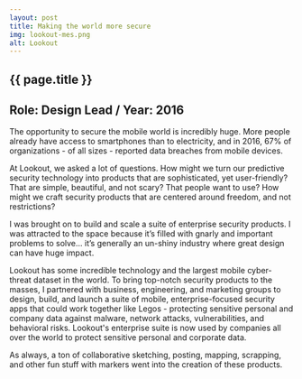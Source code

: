 ```yaml
---
layout: post
title: Making the world more secure
img: lookout-mes.png
alt: Lookout
---
```

<section>
  <h1>{{ page.title }}</h1>
  <h2>Role: Design Lead <span class="lt">/</span> Year: 2016</h2>
  <p>The opportunity to secure the mobile world is incredibly huge. More people already have access to smartphones than to electricity, and in 2016, 67% of organizations - of all sizes - reported data breaches from mobile devices.</p>
  <p>At Lookout, we asked a lot of questions. How might we turn our predictive security technology into products that are sophisticated, yet user-friendly? That are simple, beautiful, and not scary? That people want to use? How might we craft security products that are centered around freedom, and not restrictions?</p>
  <p>I was brought on to build and scale a suite of enterprise security products. I was attracted to the space because it’s filled with gnarly and important problems to solve… it’s generally an un-shiny industry where great design can have huge impact.</p>
  <p>Lookout has some incredible technology and the largest mobile cyber-threat dataset in the world. To bring top-notch security products to the masses, I partnered with business, engineering, and marketing groups to design, build, and launch a suite of mobile, enterprise-focused security apps that could work together like Legos - protecting sensitive personal and company data against malware, network attacks, vulnerabilities, and behavioral risks. Lookout's enterprise suite is now used by companies all over the world to protect sensitive personal and corporate data.</p>
<p>As always, a ton of collaborative sketching, posting, mapping, scrapping, and other fun stuff with markers went into the creation of these products.</p>
</section>